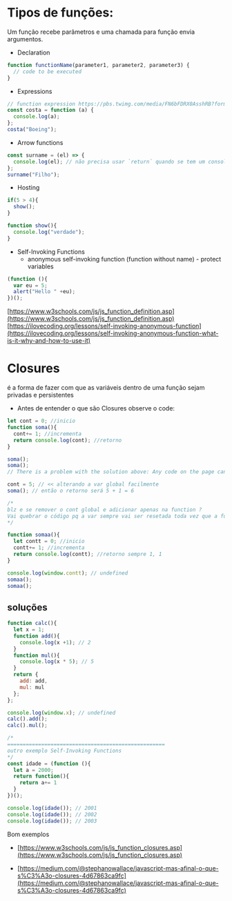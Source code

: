# Tipos de funções:

Um função recebe parâmetros e uma chamada para função envia argumentos.

- Declaration

```js
function functionName(parameter1, parameter2, parameter3) {
  // code to be executed
}
```

- Expressions

```js
// function expression https://pbs.twimg.com/media/FN6bFDRX0AsshRB?format=jpg
const costa = function (a) {
  console.log(a);
};
costa("Boeing");
```


- Arrow functions 

```js
const surname = (el) => {
  console.log(el); // não precisa usar `return` quando se tem um console.
};
surname("Filho");
```

- Hosting  

```js
if(5 > 4){
  show();
}

function show(){
  console.log("verdade");
}
```

- Self-Invoking Functions
    - anonymous self-invoking function (function without name) - protect variables

```js
(function (){  
  var eu = 5;
  alert("Hello " +eu);
})();

```


[https://www.w3schools.com/js/js_function_definition.asp](https://www.w3schools.com/js/js_function_definition.asp)  
[https://ilovecoding.org/lessons/self-invoking-anonymous-function](https://ilovecoding.org/lessons/self-invoking-anonymous-function-what-is-it-why-and-how-to-use-it)

# Closures
é a forma de fazer com que as variáveis dentro de uma função sejam privadas e persistentes

- Antes de entender o que são Closures observe o code: 

```js
let cont = 0; //inicio
function soma(){
  cont+= 1; //incrementa
  return console.log(cont); //retorno
}

soma();
soma();
// There is a problem with the solution above: Any code on the page can change the counter, without calling add().

cont = 5; // << alterando a var global facilmente
soma(); // então o retorno será 5 + 1 = 6

/*
blz e se remover o cont global e adicionar apenas na function ?
Vai quebrar o código pq a var sempre vai ser resetada toda vez que a funcao for chamada:
*/

function somaa(){
  let contt = 0; //inicio
  contt+= 1; //incrementa
  return console.log(contt); //retorno sempre 1, 1
}

console.log(window.contt); // undefined
somaa();
somaa();


```

## soluções 

```js
function calc(){
  let x = 1;
  function add(){
    console.log(x +1); // 2
  }
  function mul(){
    console.log(x * 5); // 5
  }
  return {
    add: add,
    mul: mul
  };
};

console.log(window.x); // undefined
calc().add(); 
calc().mul();

/* 
===================================================
outro exemplo Self-Invoking Functions
*/
const idade = (function (){
  let a = 2000;
  return function(){
    return a+= 1
  }
})();

console.log(idade()); // 2001
console.log(idade()); // 2002
console.log(idade()); // 2003

```


Bom exemplos
-  [https://www.w3schools.com/js/js_function_closures.asp](https://www.w3schools.com/js/js_function_closures.asp)

- [https://medium.com/@stephanowallace/javascript-mas-afinal-o-que-s%C3%A3o-closures-4d67863ca9fc](https://medium.com/@stephanowallace/javascript-mas-afinal-o-que-s%C3%A3o-closures-4d67863ca9fc)